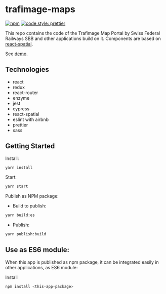 # trafimage-maps

[![npm](https://img.shields.io/npm/v/trafimage-maps.svg)](https://www.npmjs.com/package/trafimage-maps)
[![code style: prettier](https://img.shields.io/badge/code_style-prettier-ff69b4.svg)](https://github.com/prettier/prettier)

This repo contains the code of the Trafimage Map Portal by Swiss Federal Railways SBB and other applications build on it.
Components are based on [react-spatial](https://github.com/geops/react-spatial).


See [demo](https://trafimage-maps.geops.ch).


## Technologies
* react
* redux
* react-router
* enzyme
* jest
* cypress
* react-spatial
* eslint with airbnb
* prettier
* sass

## Getting Started

Install:
```bash
yarn install
```

Start:
```bash
yarn start
```

Publish as NPM package:

* Build to publish:
```bash
yarn build:es
```

* Publish:
```bash
yarn publish:build
```

## Use as ES6 module:

When this app is published as npm package, it can be integrated easily in other applications, as ES6 module:

Install
```bash
npm install <this-app-package>
```
